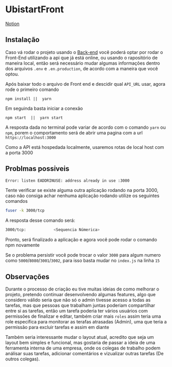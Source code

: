 # UbistartFront

[Notion](https://moored-cloth-8a0.notion.site/Ubistart-a173c1efa6e24ffe8d5e8b4efb754db4)

## Instalação

Caso vá rodar o projeto usando o [Back-end](https://github.com/LeandroLino/Ubistart-Challenge) você poderá optar por rodar o Front-End utilizando a api
que já está online, ou usando o rapositório de maneira local, então será necessário mudar algumas informações dentro dos arquivos `.env` e `.en.production`, de acordo com a maneira que você optou. 


Após baixar todo o arquivo de Front end e descidir qual `API_URL` usar, agora rode o primeiro comando 

```node
npm install ||  yarn 
```
Em seguinda basta iniciar a conexão
```node
npm start  ||  yarn start 
```
A resposta dada no terminal pode variar de acordo com o comando `yarn` ou `npm`, porem o comportamento será de abrir uma pagina com a url `https://localhost:3000`


Como a API está hospedada localmente, usaremos rotas de local host com a porta 3000
## Problmas possiveis

```bash
Error: listen EADDRINUSE: address already in use :3000
```

Tente verificar se existe alguma outra aplicação rodando na porta 3000, caso não consiga achar nenhuma
aplicação rodando utilize os seguintes comandos

```bash
fuser -k 3000/tcp
```

A resposta desse comando será:

```bash
3000/tcp:            <Sequencia Númerica>
```

Pronto, será finalizado a aplicação e agora você pode rodar o comando npm novamente

Se o problema persistir você pode trocar o valor `3000` para algum numero como `5000`/`8080`/`3001`/`3002`, para isso basta mudar no `index.js` na linha `15`



## Observações

Durante o processo de criação eu tive muitas ideias de como melhorar o projeto, pretendo continuar 
desenvolvendo algumas features, algo que considero válido seria que não só o admin tivesse acesso a todas as tarefas, mas que pessoas que trabalham juntas poderiam compartilhar entre si as tarefas, então um tarefa poderia ter vários usuários com permissões de finalizar e editar, também criar mais `roles` assim teria uma role especifica para monitorar as terafas atrasadas (Admin), uma que teria a permissão para excluir tarefas e assim em diante

Também seria interessante mudar o layout atual, acredito que seja um layout bem simples e funcional, mas gostaria de passar a ideia de uma ferramenta interna de uma empresa, onde os colegas de trabalho podem análisar suas tarefas, adicionar comentários e vizualizar outras tarefas (De outros colegas). 


